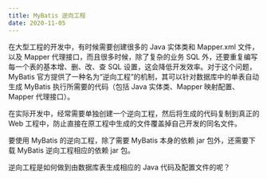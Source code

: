```yaml
---
title: MyBatis 逆向工程
date: 2020-11-05
---
```


在大型工程的开发中，有时候需要创建很多的 Java 实体类和 Mapper.xml 文件，以及 Mapper 代理接口，而且很多时候，除了复杂的业务 SQL 外，还要重复编写每一个表的基本增、删、改、查 SQL 设置，这会降低开发效率。对于这个问题，MyBatis 官方提供了一种名为“逆向工程”的机制，其可以针对数据库中的单表自动生成 MyBatis 执行所需要的代码（包括 Java 实体类、Mapper 映射配置、Mapper 代理接口）。

在实际开发中，经常需要单独创建一个逆向工程，然后将生成的代码复制到真正的 Web 工程中，防止直接在原工程中生成的文件覆盖掉自己开发的同名文件。

要使用 MyBatis 的逆向工程，除了需要 MyBatis 本身的依赖 jar 包外，还需要下载 MyBatis 逆向工程相应的依赖 jar 包。

逆向工程是如何做到由数据库表生成相应的 Java 代码及配置文件的呢？

